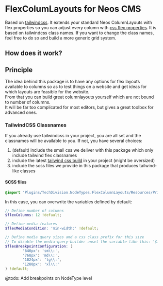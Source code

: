 # FlexColumLayouts for Neos CMS
Based on [tailwindcss](https://tailwindcss.com/).
It extends your standard Neos ColumnLayouts with flex properties so you can adjust every column with [css flex properties](https://css-tricks.com/snippets/css/a-guide-to-flexbox/).
It is based  on tailwindcss class names.
If you want to change the class names, feel free to do so and build a more generic grid system.

## How does it work?


## Principle
The idea behind this package is to have any options for flex layouts available to columns so as to 
test things on a website and get ideas for which layouts are feasible for the website.  
From that you can build great columnlayouts yourself which are not bound to number of columns.  
It will be far too complicated for most editors, but gives a great toolbox for advanced ones.

### TailwindCSS Classnames
If you already use tailwindcss in your project, you are all set and the classnames will be available to you.
If not, you have several choices:
1. (default) include the small css we deliver with this package which only include tailwind flex classnames 
2. include the latest [tailwind css build](https://tailwindcss.com/docs/installation) in your project (might be oversized)
3. include the scss files we provide in this package that produces tailwind-like classes



#### SCSS files

```scss
@import "Plugins/TechDivision.NodeTypes.FlexColumnLayouts/Resources/Private/Scss/FlexColumnLayout";
```

In this case, you can overwrite the variables defined by default:

```scss
// Define number of columns
$flexColumns: 12 !default;

// Define media features
$flexMediaCondition: 'min-width:' !default;

// Define media query sizes and a css class prefix for this size
// To disable the media-query-builder unset the variable like this: '$flexBreakpointConfiguration: null;'
$flexBreakpointConfiguration: (
        '640px': 'sm\\:',
        '768px': 'md\\:',
        '1024px': 'lg\\:',
        '1280px': 'xl\\:'
) !default;
```

@todo: Add breakpoints on NodeType level 
